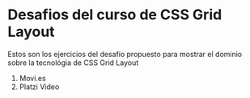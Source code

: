 # Desafios del curso de CSS Grid Layout
<p>Estos son los ejercicios del desafío propuesto para mostrar el dominio sobre la tecnológia de CSS Grid Layout</p>

<ol>
    <li>Movi.es</li>
    <li>Platzi Video</li>
</ol>